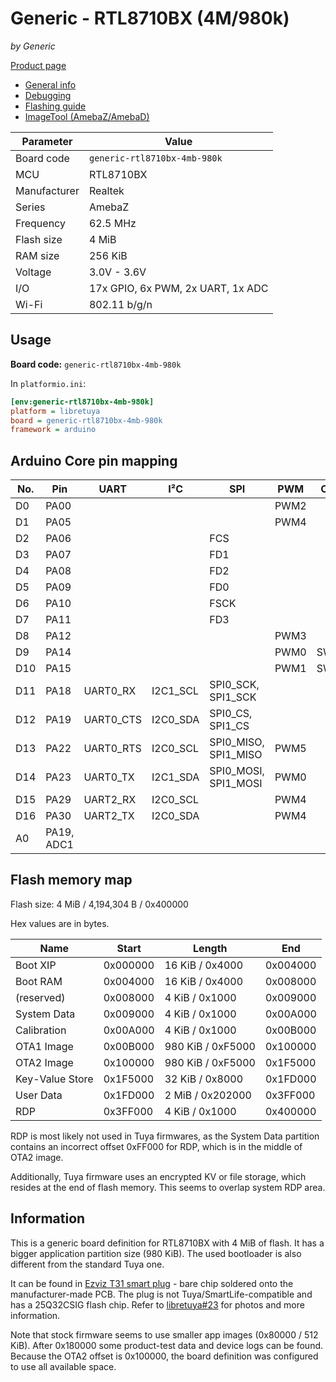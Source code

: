 # Generic - RTL8710BX (4M/980k)

*by Generic*

[Product page](https://kuba2k2.github.io/libretuya/boards/generic-rtl8710bx-4mb-980k/)

- [General info](../../docs/platform/realtek/README.md)
- [Debugging](../../docs/platform/realtek/debugging.md)
- [Flashing guide](../../docs/platform/realtek-ambz/flashing.md)
- [ImageTool (AmebaZ/AmebaD)](https://images.tuyacn.com/smart/Image_Tool/Image_Tool.zip)

Parameter    | Value
-------------|----------------------------------
Board code   | `generic-rtl8710bx-4mb-980k`
MCU          | RTL8710BX
Manufacturer | Realtek
Series       | AmebaZ
Frequency    | 62.5 MHz
Flash size   | 4 MiB
RAM size     | 256 KiB
Voltage      | 3.0V - 3.6V
I/O          | 17x GPIO, 6x PWM, 2x UART, 1x ADC
Wi-Fi        | 802.11 b/g/n

## Usage

**Board code:** `generic-rtl8710bx-4mb-980k`

In `platformio.ini`:

```ini
[env:generic-rtl8710bx-4mb-980k]
platform = libretuya
board = generic-rtl8710bx-4mb-980k
framework = arduino
```

## Arduino Core pin mapping

No. | Pin        | UART      | I²C      | SPI                  | PWM  | Other
----|------------|-----------|----------|----------------------|------|------
D0  | PA00       |           |          |                      | PWM2 |
D1  | PA05       |           |          |                      | PWM4 |
D2  | PA06       |           |          | FCS                  |      |
D3  | PA07       |           |          | FD1                  |      |
D4  | PA08       |           |          | FD2                  |      |
D5  | PA09       |           |          | FD0                  |      |
D6  | PA10       |           |          | FSCK                 |      |
D7  | PA11       |           |          | FD3                  |      |
D8  | PA12       |           |          |                      | PWM3 |
D9  | PA14       |           |          |                      | PWM0 | SWCLK
D10 | PA15       |           |          |                      | PWM1 | SWDIO
D11 | PA18       | UART0_RX  | I2C1_SCL | SPI0_SCK, SPI1_SCK   |      |
D12 | PA19       | UART0_CTS | I2C0_SDA | SPI0_CS, SPI1_CS     |      |
D13 | PA22       | UART0_RTS | I2C0_SCL | SPI0_MISO, SPI1_MISO | PWM5 |
D14 | PA23       | UART0_TX  | I2C1_SDA | SPI0_MOSI, SPI1_MOSI | PWM0 |
D15 | PA29       | UART2_RX  | I2C0_SCL |                      | PWM4 |
D16 | PA30       | UART2_TX  | I2C0_SDA |                      | PWM4 |
A0  | PA19, ADC1 |           |          |                      |      |

## Flash memory map

Flash size: 4 MiB / 4,194,304 B / 0x400000

Hex values are in bytes.

Name            | Start    | Length            | End
----------------|----------|-------------------|---------
Boot XIP        | 0x000000 | 16 KiB / 0x4000   | 0x004000
Boot RAM        | 0x004000 | 16 KiB / 0x4000   | 0x008000
(reserved)      | 0x008000 | 4 KiB / 0x1000    | 0x009000
System Data     | 0x009000 | 4 KiB / 0x1000    | 0x00A000
Calibration     | 0x00A000 | 4 KiB / 0x1000    | 0x00B000
OTA1 Image      | 0x00B000 | 980 KiB / 0xF5000 | 0x100000
OTA2 Image      | 0x100000 | 980 KiB / 0xF5000 | 0x1F5000
Key-Value Store | 0x1F5000 | 32 KiB / 0x8000   | 0x1FD000
User Data       | 0x1FD000 | 2 MiB / 0x202000  | 0x3FF000
RDP             | 0x3FF000 | 4 KiB / 0x1000    | 0x400000

RDP is most likely not used in Tuya firmwares, as the System Data partition contains an incorrect offset 0xFF000 for RDP, which is in the middle of OTA2 image.

Additionally, Tuya firmware uses an encrypted KV or file storage, which resides at the end of flash memory. This seems to overlap system RDP area.

## Information

This is a generic board definition for RTL8710BX with 4 MiB of flash. It has a bigger application partition size (980 KiB). The used bootloader is also different from the standard Tuya one.

It can be found in [Ezviz T31 smart plug](https://www.ezviz.com/product/T31/2021) - bare chip soldered onto the manufacturer-made PCB. The plug is not Tuya/SmartLife-compatible and has a 25Q32CSIG flash chip. Refer to [libretuya#23](https://github.com/kuba2k2/libretuya/issues/23) for photos and more information.

Note that stock firmware seems to use smaller app images (0x80000 / 512 KiB). After 0x180000 some product-test data and device logs can be found. Because the OTA2 offset is 0x100000, the board definition was configured to use all available space.
